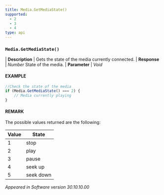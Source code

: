 ```yaml
---
title: Media.GetMediaState()
supported:
  - 2
  - 3
  - 4
type: api
---
```


### `Media.GetMediaState()`

| **Description** | Gets the state of the media currently connected.
| **Response** | *Number*  State of the media.
| **Parameter**   | *Void*

#### EXAMPLE

```javascript
//Check the state of the media
if (Media.GetMediaState() === 2) {
	// Media currently playing
}
```
	
#### REMARK

The possible values returned are the following:

Value | State
----|----
1 | stop
2 | play
3 | pause
4 | seek up
5 | seek down

*Appeared in Software version 30.10.10.00*